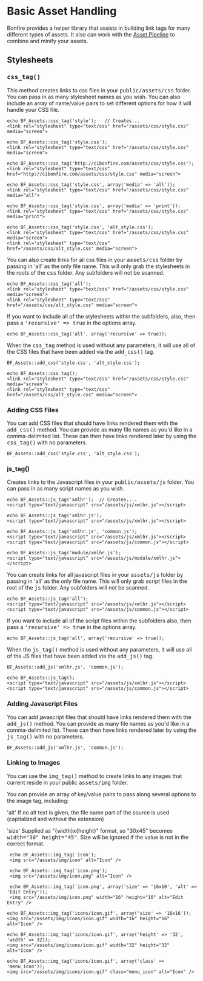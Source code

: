 # Basic Asset Handling

Bonfire provides a helper library that assists in building link tags for many different types of assets. It also can work with the [Asset Pipeline](/admin/help/Developer.Assets_Pipeline) to combine and minify your assets.

## Stylesheets

### <tt>css_tag()</tt>

This method creates links to css files in your <tt>public/assets/css</tt> folder. You can pass in as many stylesheet names as you wish. You can also include an array of name/value pairs to set different options for how it will handle your CSS file.

    echo BF_Assets::css_tag('style');	// Creates...
    <link rel="stylesheet" type="text/css" href="/assets/css/style.css" media="screen">

    echo BF_Assets::css_tag('style.css');
    <link rel="stylesheet" type="text/css" href="/assets/css/style.css" media="screen">

    echo BF_Assets::css_tag('http://cibonfire.com/assets/css/style.css');
    <link rel="stylesheet" type="text/css" href="http://cibonfire.com/assets/css/style.css" media="screen">

    echo BF_Assets::css_tag('style.css', array('media' => 'all'));
    <link rel="stylesheet" type="text/css" href="/assets/css/style.css" media="all">

    echo BF_Assets::css_tag('style.css', array('media' => 'print'));
    <link rel="stylesheet" type="text/css" href="/assets/css/style.css" media="print">

    echo BF_Assets::css_tag('style.css', 'alt_style.css');
    <link rel="stylesheet" type="text/css" href="/assets/css/style.css" media="screen">
    <link rel="stylesheet" type="text/css" href="/assets/css/alt_style.css" media="screen">

You can also create links for all css files in your <tt>assets/css</tt> folder by passing in 'all' as the only file name. This will only grab the stylesheets in the roots of the <tt>css</tt> folder. Any subfolders will not be scanned.

    echo BF_Assets::css_tag('all');
    <link rel="stylesheet" type="text/css" href="/assets/css/style.css" media="screen">
    <link rel="stylesheet" type="text/css" href="/assets/css/alt_style.css" media="screen">

If you want to include all of the stylesheets within the subfolders, also, then pass a <tt>'recursive' => true</tt> in the options array.

    echo BF_Assets::css_tag('all', array('recursive' => true));

When the <tt>css_tag</tt> method is used without any parameters, it will use all of the CSS files that have been added via the <tt>add_css()</tt> tag.

	BF_Assets::add_css('style.css', 'alt_style.css');

    echo BF_Assets::css_tag();
    <link rel="stylesheet" type="text/css" href="/assets/css/style.css" media="screen">
    <link rel="stylesheet" type="text/css" href="/assets/css/alt_style.css" media="screen">

### Adding CSS Files

You can add CSS files that should have links rendered them with the <tt>add_css()</tt> method. You can provide as many file names as you'd like in a comma-delimited list. These can then have links rendered later by using the <tt>css_tag()</tt> with no parameters.

    BF_Assets::add_css('style.css', 'alt_style.css');

### js_tag()

Creates links to the Javascript files in your <tt>public/assets/js</tt> folder. You can pass in as many script names as you wish.

    echo BF_Assets::js_tag('xmlhr');  // Creates....
    <script type="text/javascript" src="/assets/js/xmlhr.js"></script>

    echo BF_Assets::js_tag('xmlhr.js');
    <script type="text/javascript" src="/assets/js/xmlhr.js"></script>

    echo BF_Assets::js_tag('xmlhr.js', 'common.js');
    <script type="text/javascript" src="/assets/js/xmlhr.js"></script>
    <script type="text/javascript" src="/assets/js/common.js"></script>

    echo BF_Assets::js_tag('module/xmlhr.js');
    <script type="text/javascript" src="/assets/js/module/xmlhr.js"></script>

You can create links for all javascript files in your <tt>assets/js</tt> folder by passing in 'all' as the only file name. This will only grab script files in the root of the <tt>js</tt> folder. Any subfolders will not be scanned.

    echo BF_Assets::js_tag('all');
    <script type="text/javascript" src="/assets/js/xmlhr.js"></script>
    <script type="text/javascript" src="/assets/js/common.js"></script>

If you want to include all of the script files within the subfolders also, then pass a <tt>'recursive' => true</tt> in the options array.

    echo BF_Assets::js_tag('all', array('recursive' => true));

When the <tt>js_tag()</tt> method is used without any parameters, it will use all of the JS files that have been added via the <tt>add_js()</tt> tag.

    BF_Assets::add_js('xmlhr.js', 'common.js');

    echo BF_Assets::js_tag();
    <script type="text/javascript" src="/assets/js/xmlhr.js"></script>
    <script type="text/javascript" src="/assets/js/common.js"></script>

### Adding Javascript Files

You can add javascript files that should have links rendered them with the <tt>add_js()</tt> method. You can provide as many file names as you'd like in a comma-delimited list. These can then have links rendered later by using the <tt>js_tag()</tt> with no parameters.

    BF_Assets::add_js('xmlhr.js', 'common.js');

### Linking to Images

You can use the <tt>img_tag()</tt> method to create links to any images that current reside in your public <tt>assets/img</tt> folder.

You can provide an array of key/value pairs to pass along several options to the image tag, including:

'alt' If no alt text is given, the file name part of the source is used (capitalized and without the extension)

'size' Supplied as "{width}x{height}" format, so "30x45" becomes <tt>width="30" height="45"</tt>. Size will be ignored if the value is not in the correct format.


     echo BF_Assets::img_tag('icon');
     <img src="/assets/img/icon" alt="Icon" />

     echo BF_Assets::img_tag('icon.png');
     <img src="/assets/img/icon.png" alt="Icon" />

     echo BF_Assets::img_tag('icon.png', array('size' => '16x10', 'alt' => 'Edit Entry'));
     <img src="/assets/img/icon.png" width="16" height="10" alt="Edit Entry" />

    echo BF_Assets::img_tag('icons/icon.gif', array('size' => '16x16'));
    <img src="/assets/img/icons/icon.gif" width="16" height="16" alt="Icon" />

    echo BF_Assets::img_tag('icons/icon.gif', array('height' => '32', 'width' => 32));
    <img src="/assets/img/icons/icon.gif" width="32" height="32" alt="Icon" />

    echo BF_Assets::img_tag('icons/icon.gif', array('class' => 'menu_icon'));
    <img src="/assets/img/icons/icon.gif" class="menu_icon" alt="Icon" />
